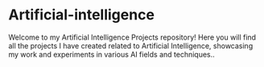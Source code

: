 # Artificial-intelligence
Welcome to my Artificial Intelligence Projects repository!
Here you will find all the projects I have created related to Artificial Intelligence, showcasing my work and experiments in various AI fields and techniques..

